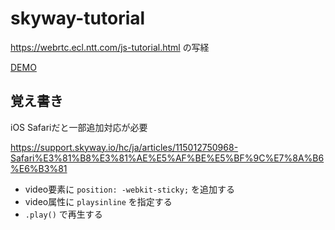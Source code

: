 # skyway-tutorial

https://webrtc.ecl.ntt.com/js-tutorial.html の写経

[DEMO](https://sin-tanaka.github.io/skyway-tutorial/)

## 覚え書き

iOS Safariだと一部追加対応が必要

https://support.skyway.io/hc/ja/articles/115012750968-Safari%E3%81%B8%E3%81%AE%E5%AF%BE%E5%BF%9C%E7%8A%B6%E6%B3%81

* video要素に `position: -webkit-sticky;` を追加する
* video属性に `playsinline` を指定する
* `.play()` で再生する


